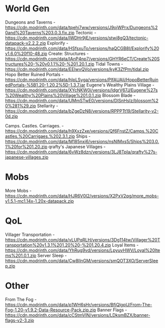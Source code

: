 # World Gen
Dungeons and Taverns - https://cdn.modrinth.com/data/tpehi7ww/versions/J9ojWPrx/Dungeons%20and%20Taverns%203.0.3.fix.zip
Tectonic - https://cdn.modrinth.com/data/lWDHr9jE/versions/stwi8gQ3/tectonic-datapack-v2.2.2.zip
Explorify - https://cdn.modrinth.com/data/HSfsxuTo/versions/haQCGB8I/Explorify%20v1.6.0%20f10-48.zip
Create: Structures - https://cdn.modrinth.com/data/IAnP4np7/versions/GHYR6eCT/Create%20Structures%20-%20v0.1.1%20-%201.20.1.zip
Tidal Towns - https://cdn.modrinth.com/data/EEIwvQVo/versions/kyK3ZfPm/tidal.zip
Hopo Better Ruined Portals - https://cdn.modrinth.com/data/hIpLSyga/versions/PlfAUAli/HopoBetterRuinedPortals-%5B1.20-1.20.2%5D-1.3.7.jar
Eugene's Wealthy Plains Village - https://cdn.modrinth.com/data/XYcNKW0i/versions/IdgrV67J/Eugene%27s%20Wealthy%20Plains%20Village%201.0.1.zip
Blossom Blade - https://cdn.modrinth.com/data/UMmSTwE0/versions/DlSnHsIz/blossom%20%281%29.zip
Stellarity - https://cdn.modrinth.com/data/bZgeDzN8/versions/RPPPTt19/Stellarity-v2-0d.zip

Camps. Castles. Carriages. - https://cdn.modrinth.com/data/h9XxzZxe/versions/Qf6FnstZ/Camps.%20Castles.%20Carrigaes.%202.3.1.zip
Ships - https://cdn.modrinth.com/data/M185nxi6/versions/nsNIMxs5/Ships%203.0.1%20for%201.20.zip
qrafty's Japanese Villages - https://cdn.modrinth.com/data/6vWz8dzn/versions/3LJ8TpIa/qrafty%27s-japanese-villages.zip

# Mobs
More Mobs - https://cdn.modrinth.com/data/HJR6V0I2/versions/X2PxV2qg/more_mobs-v1.5.1-mc1.14x-1.20x-datapack.zip

# QoL
Villager Transportation - https://cdn.modrinth.com/data/vLUPqRLH/versions/3Dg114tw/Villager%20Transportation%20v1.3.1%201.20%20-%201.20.4.zip
Loyal Items - https://cdn.modrinth.com/data/YhRug9vd/versions/LpyuvHWV/Loyal%20Items%201.0.1.zip
Server Sleep - https://cdn.modrinth.com/data/Cw8IlnGM/versions/smQOT3XO/ServerSleep.zip

# Other
From The Fog - https://cdn.modrinth.com/data/p1WH6sHr/versions/BfjQlgpU/From-The-Fog-1.20-v1.9.2-Data-Resource-Pack.zip.zip
Banner Flags - https://cdn.modrinth.com/data/cCStmVIN/versions/LDksmBZX/banner-flags-v2-3.zip
